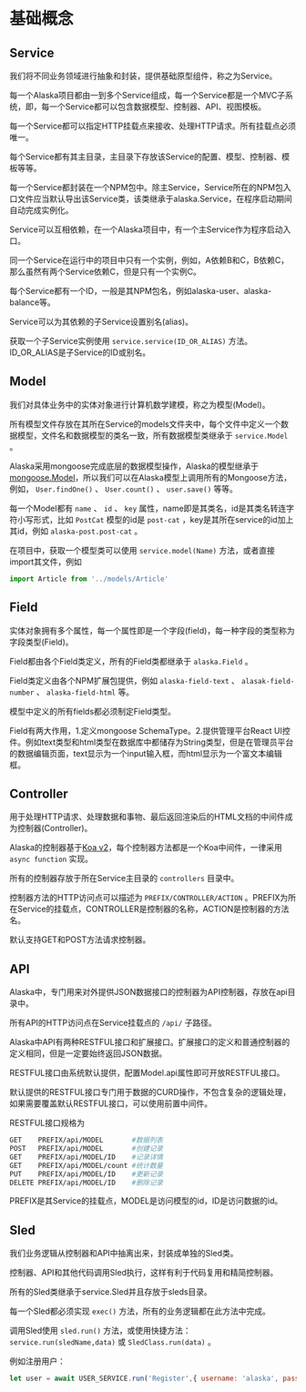 # 基础概念

## Service

我们将不同业务领域进行抽象和封装，提供基础原型组件，称之为Service。

每一个Alaska项目都由一到多个Service组成，每一个Service都是一个MVC子系统，即，每一个Service都可以包含数据模型、控制器、API、视图模板。

每一个Service都可以指定HTTP挂载点来接收、处理HTTP请求。所有挂载点必须唯一。

每个Service都有其主目录，主目录下存放该Service的配置、模型、控制器、模板等等。

每一个Service都封装在一个NPM包中。除主Service，Service所在的NPM包入口文件应当默认导出该Service类，该类继承于alaska.Service，在程序启动期间自动完成实例化。

Service可以互相依赖，在一个Alaska项目中，有一个主Service作为程序启动入口。

同一个Service在运行中的项目中只有一个实例，例如，A依赖B和C，B依赖C，那么虽然有两个Service依赖C，但是只有一个实例C。

每个Service都有一个ID，一般是其NPM包名，例如alaska-user、alaska-balance等。

Service可以为其依赖的子Service设置别名(alias)。

获取一个子Service实例使用 `service.service(ID_OR_ALIAS)` 方法。ID_OR_ALIAS是子Service的ID或别名。

## Model

我们对具体业务中的实体对象进行计算机数学建模，称之为模型(Model)。

所有模型文件存放在其所在Service的models文件夹中，每个文件中定义一个数据模型，文件名和数据模型的类名一致，所有数据模型类继承于 `service.Model` 。

Alaska采用mongoose完成底层的数据模型操作，Alaska的模型继承于[mongoose.Model](http://mongoosejs.com/docs/api.html#model-js)，所以我们可以在Alaska模型上调用所有的Mongoose方法，例如， `User.findOne()` 、 `User.count()` 、 `user.save()` 等等。

每一个Model都有 `name` 、 `id` 、 `key` 属性，name即是其类名，id是其类名转连字符小写形式，比如 `PostCat` 模型的id是 `post-cat` ，key是其所在service的id加上其id，例如 `alaska-post.post-cat` 。

在项目中，获取一个模型类可以使用 `service.model(Name)` 方法，或者直接import其文件，例如

```javascript
import Article from '../models/Article'
```

## Field

实体对象拥有多个属性，每一个属性即是一个字段(field)，每一种字段的类型称为字段类型(Field)。

Field都由各个Field类定义，所有的Field类都继承于 `alaska.Field` 。

Field类定义由各个NPM扩展包提供，例如 `alaska-field-text` 、 `alasak-field-number` 、 `alaska-field-html` 等。

模型中定义的所有fields都必须制定Field类型。

Field有两大作用，1.定义mongoose SchemaType。2.提供管理平台React UI控件。例如text类型和html类型在数据库中都储存为String类型，但是在管理员平台的数据编辑页面，text显示为一个input输入框，而html显示为一个富文本编辑框。

## Controller

用于处理HTTP请求、处理数据和事物、最后返回渲染后的HTML文档的中间件成为控制器(Controller)。

Alaska的控制器基于[Koa v2](https://github.com/koajs/koa/tree/v2.x)，每个控制器方法都是一个Koa中间件，一律采用 `async function` 实现。

所有的控制器存放于所在Service主目录的 `controllers` 目录中。

控制器方法的HTTP访问点可以描述为 `PREFIX/CONTROLLER/ACTION` 。PREFIX为所在Service的挂载点，CONTROLLER是控制器的名称，ACTION是控制器的方法名。

默认支持GET和POST方法请求控制器。

## API

Alaska中，专门用来对外提供JSON数据接口的控制器为API控制器，存放在api目录中。

所有API的HTTP访问点在Service挂载点的 `/api/` 子路径。

Alaska中API有两种RESTFUL接口和扩展接口。扩展接口的定义和普通控制器的定义相同，但是一定要始终返回JSON数据。

RESTFUL接口由系统默认提供，配置Model.api属性即可开放RESTFUL接口。

默认提供的RESTFUL接口专门用于数据的CURD操作，不包含复杂的逻辑处理，如果需要覆盖默认RESTFUL接口，可以使用前置中间件。

RESTFUL接口规格为
```bash
GET    PREFIX/api/MODEL       #数据列表
POST   PREFIX/api/MODEL       #创建记录
GET    PREFIX/api/MODEL/ID    #记录详情
GET    PREFIX/api/MODEL/count #统计数量
PUT    PREFIX/api/MODEL/ID    #更新记录
DELETE PREFIX/api/MODEL/ID    #删除记录
```
PREFIX是其Service的挂载点，MODEL是访问模型的id，ID是访问数据的id。

## Sled

我们业务逻辑从控制器和API中抽离出来，封装成单独的Sled类。

控制器、API和其他代码调用Sled执行，这样有利于代码复用和精简控制器。

所有的Sled类继承于service.Sled并且存放于sleds目录。

每一个Sled都必须实现 `exec()` 方法，所有的业务逻辑都在此方法中完成。

调用Sled使用 `sled.run()` 方法，或使用快捷方法： `service.run(sledName,data)` 或 `SledClass.run(data)` 。

例如注册用户：

```javascript
let user = await USER_SERVICE.run('Register',{ username: 'alaska', password: 'pass'});
```



